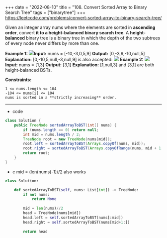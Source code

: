 +++ 
date = "2022-08-10"
title = "108. Convert Sorted Array to Binary Search Tree"
tags = ["binarytree"]
+++
https://leetcode.com/problems/convert-sorted-array-to-binary-search-tree/

Given an integer array nums where the elements are sorted in **ascending order**, convert __it to a **height-balanced** binary search tree__.
A **height-balanced** binary tree is a binary tree in which the depth of the two subtrees of every node never differs by more than one.
 
**Example 1:**
![](https://assets.leetcode.com/uploads/2021/02/18/btree1.jpg)**Input:** nums = [-10,-3,0,5,9] **Output:** [0,-3,9,-10,null,5] **Explanation:** [0,-10,5,null,-3,null,9] is also accepted: ![](https://assets.leetcode.com/uploads/2021/02/18/btree2.jpg)
**Example 2:**
![](https://assets.leetcode.com/uploads/2021/02/18/btree.jpg)**Input:** nums = [1,3] **Output:** [3,1] **Explanation:** [1,null,3] and [3,1] are both height-balanced BSTs. 
 
**Constraints:**
 	
	1 <= nums.length <= 104 	
	-104 <= nums[i] <= 104 	
	nums is sorted in a **strictly increasing** order.

---
- code
```java
class Solution {
    public TreeNode sortedArrayToBST(int[] nums) {
        if (nums.length == 0) return null;
        int mid = nums.length / 2;
        TreeNode root = new TreeNode(nums[mid]);
        root.left = sortedArrayToBST(Arrays.copyOf(nums, mid));
        root.right = sortedArrayToBST(Arrays.copyOfRange(nums, mid + 1, nums.length));
        return root;
    }
}
```
- c  mid = (len(nums)-1)//2 also works
```py
class Solution:

    def sortedArrayToBST(self, nums: List[int]) -> TreeNode:
        if not nums:
            return None
        
        mid = len(nums)//2
        head = TreeNode(nums[mid])
        head.left = self.sortedArrayToBST(nums[:mid])
        head.right = self.sortedArrayToBST(nums[mid+1:])
        
        return head
```
